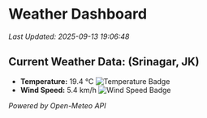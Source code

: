 
# Weather Dashboard

_Last Updated: 2025-09-13 19:06:48_

## Current Weather Data: (Srinagar, JK)
- **Temperature:** 19.4 °C ![Temperature Badge](https://img.shields.io/badge/Temperature-Low%20Temp-blue)
- **Wind Speed:** 5.4 km/h ![Wind Speed Badge](https://img.shields.io/badge/Wind%20Speed-Light%20Wind-blue)

*Powered by Open-Meteo API*
